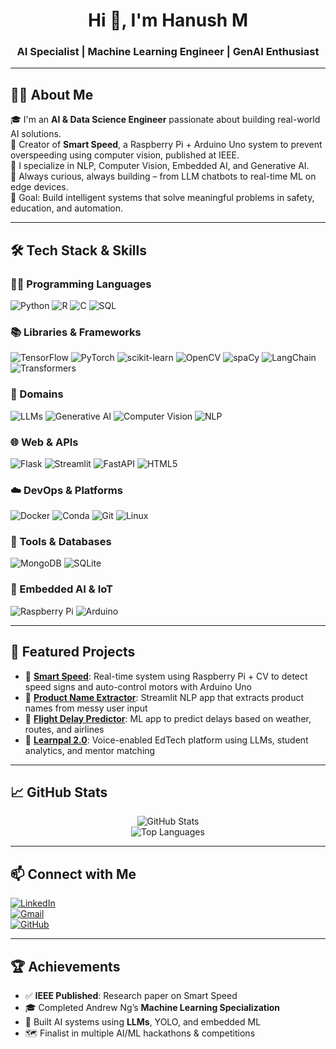 <h1 align="center">Hi 👋, I'm Hanush M</h1>
<h3 align="center">AI Specialist | Machine Learning Engineer | GenAI Enthusiast</h3>


---

## 🧑‍💻 About Me

🎓 I'm an **AI & Data Science Engineer** passionate about building real-world AI solutions.  
🚗 Creator of **Smart Speed**, a Raspberry Pi + Arduino Uno system to prevent overspeeding using computer vision, published at IEEE.  
🤖 I specialize in NLP, Computer Vision, Embedded AI, and Generative AI.  
🧠 Always curious, always building – from LLM chatbots to real-time ML on edge devices.  
🎯 Goal: Build intelligent systems that solve meaningful problems in safety, education, and automation.

---

## 🛠️ Tech Stack & Skills

### 👨‍💻 Programming Languages
![Python](https://img.shields.io/badge/Python-3776AB?style=for-the-badge&logo=python&logoColor=white)
![R](https://img.shields.io/badge/R-276DC3?style=for-the-badge&logo=r&logoColor=white)
![C](https://img.shields.io/badge/C-00599C?style=for-the-badge&logo=c&logoColor=white)
![SQL](https://img.shields.io/badge/SQL-336791?style=for-the-badge&logo=postgresql&logoColor=white)

### 📚 Libraries & Frameworks
![TensorFlow](https://img.shields.io/badge/TensorFlow-FF6F00?style=for-the-badge&logo=tensorflow&logoColor=white)
![PyTorch](https://img.shields.io/badge/PyTorch-EE4C2C?style=for-the-badge&logo=PyTorch&logoColor=white)
![scikit-learn](https://img.shields.io/badge/scikit--learn-F7931E?style=for-the-badge&logo=scikit-learn&logoColor=white)
![OpenCV](https://img.shields.io/badge/OpenCV-27338e?style=for-the-badge&logo=opencv&logoColor=white)
![spaCy](https://img.shields.io/badge/spaCy-09A3D5?style=for-the-badge&logo=spacy&logoColor=white)
![LangChain](https://img.shields.io/badge/LangChain-000000?style=for-the-badge&logo=langchain&logoColor=white)
![Transformers](https://img.shields.io/badge/HuggingFace_Transformers-FFD21F?style=for-the-badge&logo=huggingface&logoColor=black)

### 🧠 Domains
![LLMs](https://img.shields.io/badge/LLMs-100000?style=for-the-badge&logo=OpenAI&logoColor=white)
![Generative AI](https://img.shields.io/badge/Generative%20AI-ff66cc?style=for-the-badge&logo=openai&logoColor=white)
![Computer Vision](https://img.shields.io/badge/Computer%20Vision-blueviolet?style=for-the-badge)
![NLP](https://img.shields.io/badge/NLP-lightblue?style=for-the-badge)

### 🌐 Web & APIs
![Flask](https://img.shields.io/badge/Flask-000000?style=for-the-badge&logo=flask&logoColor=white)
![Streamlit](https://img.shields.io/badge/Streamlit-FF4B4B?style=for-the-badge&logo=streamlit&logoColor=white)
![FastAPI](https://img.shields.io/badge/FastAPI-005571?style=for-the-badge&logo=fastapi)
![HTML5](https://img.shields.io/badge/HTML5-E34F26?style=for-the-badge&logo=html5&logoColor=white)

### ☁️ DevOps & Platforms
![Docker](https://img.shields.io/badge/Docker-2496ED?style=for-the-badge&logo=docker&logoColor=white)
![Conda](https://img.shields.io/badge/Conda-44A833?style=for-the-badge&logo=anaconda&logoColor=white)
![Git](https://img.shields.io/badge/Git-F05032?style=for-the-badge&logo=git&logoColor=white)
![Linux](https://img.shields.io/badge/Linux-FCC624?style=for-the-badge&logo=linux&logoColor=black)

### 🧪 Tools & Databases
![MongoDB](https://img.shields.io/badge/MongoDB-47A248?style=for-the-badge&logo=mongodb&logoColor=white)
![SQLite](https://img.shields.io/badge/SQLite-003B57?style=for-the-badge&logo=sqlite&logoColor=white)

### 🔌 Embedded AI & IoT
![Raspberry Pi](https://img.shields.io/badge/Raspberry%20Pi-C51A4A?style=for-the-badge&logo=raspberry-pi&logoColor=white)
![Arduino](https://img.shields.io/badge/Arduino-00979D?style=for-the-badge&logo=arduino&logoColor=white)

---

## 📌 Featured Projects

- 🔗 [**Smart Speed**](https://github.com/Hanush0112/Smart-Speed): Real-time system using Raspberry Pi + CV to detect speed signs and auto-control motors with Arduino Uno  
- 🔗 [**Product Name Extractor**](https://github.com/Hanush0112/Product-Name-Extraction): Streamlit NLP app that extracts product names from messy user input  
- 🔗 [**Flight Delay Predictor**](https://github.com/Hanush0112/Flight-Delay-Prediction): ML app to predict delays based on weather, routes, and airlines  
- 🔗 [**Learnpal 2.0**](https://github.com/Hanush0112): Voice-enabled EdTech platform using LLMs, student analytics, and mentor matching

---

## 📈 GitHub Stats

<p align="center">
  <img src="https://github-readme-stats.vercel.app/api?username=Hanush0112&show_icons=true&theme=tokyonight" alt="GitHub Stats" />
  <br />
  <img src="https://github-readme-stats.vercel.app/api/top-langs/?username=Hanush0112&layout=compact&theme=tokyonight" alt="Top Languages" />
</p>

---

## 📫 Connect with Me

[![LinkedIn](https://img.shields.io/badge/LinkedIn-Hanush-blue?style=for-the-badge&logo=linkedin)](www.linkedin.com/in/hanush-m-027991333)  
[![Gmail](https://img.shields.io/badge/Gmail-hanush0112@gmail.com-red?style=for-the-badge&logo=gmail&logoColor=white)](mailto:hanush0112@gmail.com)  
[![GitHub](https://img.shields.io/badge/GitHub-Hanush0112-333?style=for-the-badge&logo=github)]((https://github.com/Hanush0112))

---

## 🏆 Achievements

- ✅ **IEEE Published**: Research paper on Smart Speed
- 🎓 Completed Andrew Ng’s **Machine Learning Specialization**
- 🧠 Built AI systems using **LLMs**, YOLO, and embedded ML
- 🗺️ Finalist in multiple AI/ML hackathons & competitions

